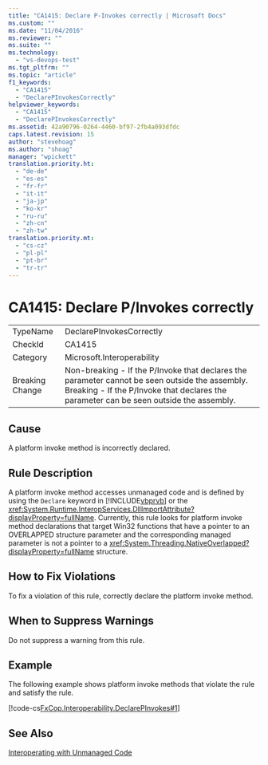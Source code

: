 ```yaml
---
title: "CA1415: Declare P-Invokes correctly | Microsoft Docs"
ms.custom: ""
ms.date: "11/04/2016"
ms.reviewer: ""
ms.suite: ""
ms.technology: 
  - "vs-devops-test"
ms.tgt_pltfrm: ""
ms.topic: "article"
f1_keywords: 
  - "CA1415"
  - "DeclarePInvokesCorrectly"
helpviewer_keywords: 
  - "CA1415"
  - "DeclarePInvokesCorrectly"
ms.assetid: 42a90796-0264-4460-bf97-2fb4a093dfdc
caps.latest.revision: 15
author: "stevehoag"
ms.author: "shoag"
manager: "wpickett"
translation.priority.ht: 
  - "de-de"
  - "es-es"
  - "fr-fr"
  - "it-it"
  - "ja-jp"
  - "ko-kr"
  - "ru-ru"
  - "zh-cn"
  - "zh-tw"
translation.priority.mt: 
  - "cs-cz"
  - "pl-pl"
  - "pt-br"
  - "tr-tr"
---
```

# CA1415: Declare P/Invokes correctly
|||  
|-|-|  
|TypeName|DeclarePInvokesCorrectly|  
|CheckId|CA1415|  
|Category|Microsoft.Interoperability|  
|Breaking Change|Non-breaking - If the P/Invoke that declares the parameter cannot be seen outside the assembly. Breaking - If the P/Invoke that declares the parameter can be seen outside the assembly.|  
  
## Cause  
 A platform invoke method is incorrectly declared.  
  
## Rule Description  
 A platform invoke method accesses unmanaged code and is defined by using the `Declare` keyword in [!INCLUDE[vbprvb](../code-quality/includes/vbprvb_md.md)] or the <xref:System.Runtime.InteropServices.DllImportAttribute?displayProperty=fullName>. Currently, this rule looks for platform invoke method declarations that target Win32 functions that have a pointer to an OVERLAPPED structure parameter and the corresponding managed parameter is not a pointer to a <xref:System.Threading.NativeOverlapped?displayProperty=fullName> structure.  
  
## How to Fix Violations  
 To fix a violation of this rule, correctly declare the platform invoke method.  
  
## When to Suppress Warnings  
 Do not suppress a warning from this rule.  
  
## Example  
 The following example shows platform invoke methods that violate the rule and satisfy the rule.  
  
 [!code-cs[FxCop.Interoperability.DeclarePInvokes#1](../code-quality/codesnippet/CSharp/ca1415-declare-p-invokes-correctly_1.cs)]  
  
## See Also  
 [Interoperating with Unmanaged Code](../Topic/Interoperating%20with%20Unmanaged%20Code.md)